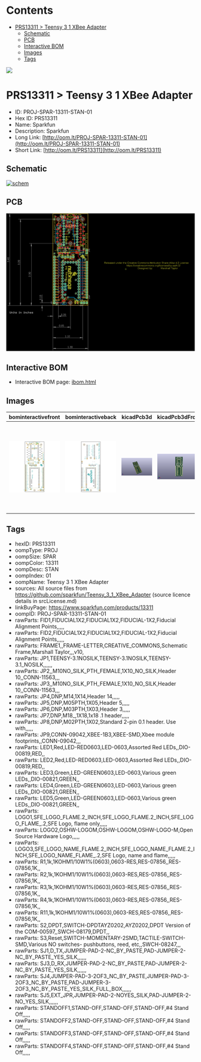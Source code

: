



Contents
========

* [PRS13311 > Teensy 3 1 XBee Adapter](#prs13311--teensy-3-1-xbee-adapter)
	* [Schematic](#schematic)
	* [PCB](#pcb)
	* [Interactive BOM](#interactive-bom)
	* [Images](#images)
	* [Tags](#tags)
  
![][im]
# PRS13311 > Teensy 3 1 XBee Adapter

- ID: PROJ-SPAR-13311-STAN-01
- Hex ID: PRS13311
- Name: Sparkfun
- Description: Sparkfun
- Long Link: [http://oom.lt/PROJ-SPAR-13311-STAN-01](http://oom.lt/PROJ-SPAR-13311-STAN-01)
- Short Link: [http://oom.lt/PRS13311](http://oom.lt/PRS13311)

## Schematic
  
[![schem](eagleSchemImage.png)](eagleSchemImage.png)
## PCB
  
[![pcb](eagleImage.png)](eagleImage.png)
## Interactive BOM

- Interactive BOM page: [ibom.html](https://htmlpreview.github.io/?https://github.com/oomlout/oomlout_OOMP_projects/blob/main/PROJ-SPAR-13311-STAN-01/kicad/bom/ibom.html)

## Images
  
  

|bominteractivefront|bominteractiveback|kicadPcb3d|kicadPcb3dFront|kicadPcb3dBack|eagleImage|eagleSchemImage|pcbdraw|pcbdrawback|
| :---: | :---: | :---: | :---: | :---: | :---: | :---: | :---: | :---: |
|[![bominteractivefront](bomFront_140.png)](bomFront.png)|[![bominteractiveback](bomBack_140.png)](bomBack.png)|[![kicadPcb3d](kicadPcb3d_140.png)](kicadPcb3d.png)|[![kicadPcb3dFront](kicadPcb3dFront_140.png)](kicadPcb3dFront.png)|[![kicadPcb3dBack](kicadPcb3dBack_140.png)](kicadPcb3dBack.png)|[![eagleImage](eagleImage_140.png)](eagleImage.png)|[![eagleSchemImage](eagleSchemImage_140.png)](eagleSchemImage.png)|[![pcbdraw](pcbdraw_140.png)](pcbdraw.png)|[![pcbdrawback](pcbdrawBack_140.png)](pcbdrawBack.png)|

## Tags

- hexID: PRS13311
- oompType: PROJ
- oompSize: SPAR
- oompColor: 13311
- oompDesc: STAN
- oompIndex: 01
- oompName: Teensy 3 1 XBee Adapter
- sources: All source files from https://github.com/sparkfun/Teensy_3_1_XBee_Adapter (source licence details in srcLicense.md)
- linkBuyPage: https://www.sparkfun.com/products/13311
- oompID: PROJ-SPAR-13311-STAN-01
- rawParts: FID1,FIDUCIAL1X2,FIDUCIAL1X2,FIDUCIAL-1X2,Fiducial Alignment Points,,,,,
- rawParts: FID2,FIDUCIAL1X2,FIDUCIAL1X2,FIDUCIAL-1X2,Fiducial Alignment Points,,,,,
- rawParts: FRAME1,,FRAME-LETTER,CREATIVE_COMMONS,Schematic Frame,Marshall Taylor,,,v10,
- rawParts: JP1,TEENSY-3.1NOSILK,TEENSY-3.1NOSILK,TEENSY-3.1_NOSILK,,,,,,
- rawParts: JP2,,M10NO_SILK_PTH_FEMALE,1X10_NO_SILK,Header 10,,CONN-11563,,,
- rawParts: JP3,,M10NO_SILK_PTH_FEMALE,1X10_NO_SILK,Header 10,,CONN-11563,,,
- rawParts: JP4,DNP,M14,1X14,Header 14,,,,,
- rawParts: JP5,DNP,M05PTH,1X05,Header 5,,,,,
- rawParts: JP6,DNP,M03PTH,1X03,Header 3,,,,,
- rawParts: JP7,DNP\,M18_,1X18,1x18 .1 header,,,,,
- rawParts: JP8,DNP,M02PTH,1X02,Standard 2-pin 0.1 header. Use with,,,,,
- rawParts: JP9,CONN-09042,XBEE-1B3,XBEE-SMD,Xbee module footprints,,CONN-09042,,,
- rawParts: LED1,Red,LED-RED0603,LED-0603,Assorted Red LEDs,,DIO-00819,RED,,
- rawParts: LED2,Red,LED-RED0603,LED-0603,Assorted Red LEDs,,DIO-00819,RED,,
- rawParts: LED3,Green,LED-GREEN0603,LED-0603,Various green LEDs,,DIO-00821,GREEN,,
- rawParts: LED4,Green,LED-GREEN0603,LED-0603,Various green LEDs,,DIO-00821,GREEN,,
- rawParts: LED5,Green,LED-GREEN0603,LED-0603,Various green LEDs,,DIO-00821,GREEN,,
- rawParts: LOGO1,SFE_LOGO_FLAME.2_INCH,SFE_LOGO_FLAME.2_INCH,SFE_LOGO_FLAME_.2,SFE Logo, flame only,,,,,
- rawParts: LOGO2,OSHW-LOGOM,OSHW-LOGOM,OSHW-LOGO-M,Open Source Hardware Logo,,,,,
- rawParts: LOGO3,SFE_LOGO_NAME_FLAME.2_INCH,SFE_LOGO_NAME_FLAME.2_INCH,SFE_LOGO_NAME_FLAME_.2,SFE Logo, name and flame,,,,,
- rawParts: R1,1k,1KOHM1/10W1%(0603),0603-RES,RES-07856,,RES-07856,1K,,
- rawParts: R2,1k,1KOHM1/10W1%(0603),0603-RES,RES-07856,,RES-07856,1K,,
- rawParts: R3,1k,1KOHM1/10W1%(0603),0603-RES,RES-07856,,RES-07856,1K,,
- rawParts: R4,1k,1KOHM1/10W1%(0603),0603-RES,RES-07856,,RES-07856,1K,,
- rawParts: R11,1k,1KOHM1/10W1%(0603),0603-RES,RES-07856,,RES-07856,1K,,
- rawParts: S2,DPDT,SWITCH-DPDTAYZ0202,AYZ0202,DPDT Version of the COM-00597,,SWCH-08179,DPDT,,
- rawParts: S3,Reset,SWITCH-MOMENTARY-2SMD,TACTILE-SWITCH-SMD,Various NO switches- pushbuttons, reed, etc,,SWCH-08247,,,
- rawParts: SJ1,D_TX,JUMPER-PAD-2-NC_BY_PASTE,PAD-JUMPER-2-NC_BY_PASTE_YES_SILK,,,,,,
- rawParts: SJ3,D_RX,JUMPER-PAD-2-NC_BY_PASTE,PAD-JUMPER-2-NC_BY_PASTE_YES_SILK,,,,,,
- rawParts: SJ4,JUMPER-PAD-3-2OF3_NC_BY_PASTE,JUMPER-PAD-3-2OF3_NC_BY_PASTE,PAD-JUMPER-3-2OF3_NC_BY_PASTE_YES_SILK_FULL_BOX,,,,,,
- rawParts: SJ5,EXT_JPR,JUMPER-PAD-2-NOYES_SILK,PAD-JUMPER-2-NO_YES_SILK,,,,,,
- rawParts: STANDOFF1,STAND-OFF,STAND-OFF,STAND-OFF,#4 Stand Off,,,,,
- rawParts: STANDOFF2,STAND-OFF,STAND-OFF,STAND-OFF,#4 Stand Off,,,,,
- rawParts: STANDOFF3,STAND-OFF,STAND-OFF,STAND-OFF,#4 Stand Off,,,,,
- rawParts: STANDOFF4,STAND-OFF,STAND-OFF,STAND-OFF,#4 Stand Off,,,,,



[im]: kicadPcb3d_450.png
